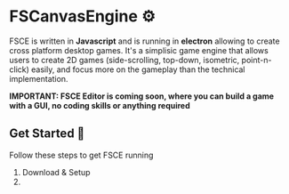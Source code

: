 # FSCanvasEngine ⚙️

FSCE is written in **Javascript** and is running in **electron** allowing to create cross platform desktop games. It's a simplisic game engine that allows users to create 2D games (side-scrolling, top-down, isometric, point-n-click) easily, and focus more on the gameplay than the technical implementation.

**IMPORTANT: FSCE Editor is coming soon, where you can build a game with a GUI, no coding skills or anything required**

## Get Started 🏁

Follow these steps to get FSCE running

1) Download & Setup
2) 